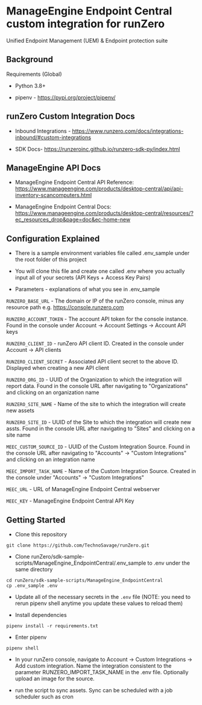 # ManageEngine Endpoint Central custom integration for runZero

Unified Endpoint Management (UEM) & Endpoint protection suite

## Background

Requirements (Global)

- Python 3.8+

- pipenv - https://pypi.org/project/pipenv/

## runZero Custom Integration Docs

- Inbound Integrations - https://www.runzero.com/docs/integrations-inbound/#custom-integrations

- SDK Docs- https://runzeroinc.github.io/runzero-sdk-py/index.html

## ManageEngine API Docs

- ManageEngine Endpoint Central API Reference: https://www.manageengine.com/products/desktop-central/api/api-inventory-scancomputers.html

- ManageEngine Endpoint Central Docs: https://www.manageengine.com/products/desktop-central/resources/?ec_resources_drop&page=doc&ec-home-new

## Configuration Explained

- There is a sample environment variables file called .env_sample under the root folder of this project

- You will clone this file and create one called .env where you actually input all of your secrets (API Keys + Access Key Pairs)

- Parameters - explanations of what you see in .env_sample

`RUNZERO_BASE_URL` - The domain or IP of the runZero console, minus any resource path e.g. https://console.runzero.com

`RUNZERO_ACCOUNT_TOKEN` - The account API token for the console instance. Found in the console under Account -> Account Settings -> Account API keys

`RUNZERO_CLIENT_ID` - runZero API client ID. Created in the console under Account -> API clients

`RUNZERO_CLIENT_SECRET` - Associated API client secret to the above ID. Displayed when creating a new API client

`RUNZERO_ORG_ID` - UUID of the Organization to which the integration will report data. Found in the console URL after navigating to "Organizations" and clicking on an organization name

`RUNZERO_SITE_NAME` - Name of the site to which the integration will create new assets

`RUNZERO_SITE_ID` - UUID of the Site to which the integration will create new assts. Found in the console URL after navigating to "Sites" and clicking on a site name

`MEEC_CUSTOM_SOURCE_ID` - UUID of the Custom Integration Source. Found in the console URL after navigating to "Accounts" -> "Custom Integrations" and clicking on an  integration name

`MEEC_IMPORT_TASK_NAME` - Name of the Custom Integration Source. Created in the console under "Accounts" -> "Custom Integrations"

`MEEC_URL` - URL of ManageEngine Endpoint Central webserver

`MEEC_KEY` - ManageEngine Endpoint Central API Key

## Getting Started

- Clone this repository

```
git clone https://github.com/TechnoSavage/runZero.git
```

- Clone runZero/sdk-sample-scripts/ManageEngine_EndpointCentral/.env_sample to .env under the same directory

```
cd runZero/sdk-sample-scripts/ManageEngine_EndpointCentral
cp .env_sample .env
```

- Update all of the necessary secrets in the `.env` file (NOTE: you need to rerun pipenv shell anytime you update these values to reload them)

- Install dependencies

```
pipenv install -r requirements.txt
```

- Enter pipenv

```
pipenv shell
```
- In your runZero console, navigate to Account -> Custom Integrations -> Add custom integration. Name the integration consistent to the parameter RUNZERO_IMPORT_TASK_NAME in the .env file. Optionally upload an image for the source. 

- run the script to sync assets. Sync can be scheduled with a job scheduler such as cron